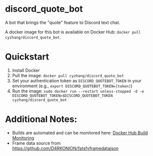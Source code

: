 # discord_quote_bot
A bot that brings the "quote" feature to Discord text chat.

A docker image for this bot is available on Docker Hub: `docker pull cyzhang/discord_quote_bot`.

# Quickstart

1. Install Docker
2. Pull the image: `docker pull cyzhang/discord_quote_bot`
3. Set your authentication token as `DISCORD_QUOTEBOT_TOKEN` in your environment (e.g., `export DISCORD_QUOTEBOT_TOKEN=[token]`)
4. Run the image: `sudo docker run --restart unless-stopped -d -e DISCORD_QUOTEBOT_TOKEN=$DISCORD_QUOTEBOT_TOKEN cyzhang/discord_quote_bot 
`

# Additional Notes:

- Builds are automated and can be monitored here: [Docker Hub Build Monitoring](https://hub.docker.com/r/cyzhang/discord_quote_bot/builds/)
- Frame data source from https://github.com/D4RKONION/fatsfvframedatajson
